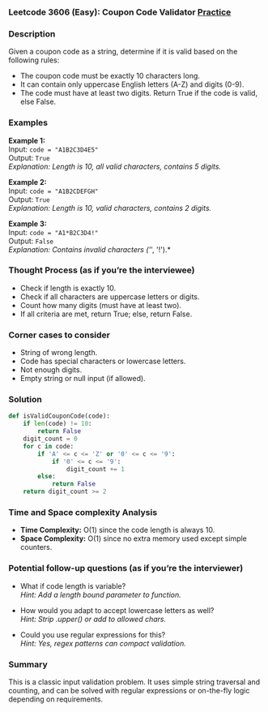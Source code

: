 ### Leetcode 3606 (Easy): Coupon Code Validator [Practice](https://leetcode.com/problems/coupon-code-validator)

### Description  
Given a coupon code as a string, determine if it is valid based on the following rules:
- The coupon code must be exactly 10 characters long.
- It can contain only uppercase English letters (A-Z) and digits (0-9).
- The code must have at least two digits.
Return True if the code is valid, else False.

### Examples  

**Example 1:**  
Input: `code = "A1B2C3D4E5"`  
Output: `True`  
*Explanation: Length is 10, all valid characters, contains 5 digits.*

**Example 2:**  
Input: `code = "A1B2CDEFGH"`  
Output: `True`  
*Explanation: Length is 10, valid characters, contains 2 digits.*

**Example 3:**  
Input: `code = "A1*B2C3D4!"`  
Output: `False`  
*Explanation: Contains invalid characters ('*', '!').*

### Thought Process (as if you’re the interviewee)  
- Check if length is exactly 10.
- Check if all characters are uppercase letters or digits.
- Count how many digits (must have at least two).
- If all criteria are met, return True; else, return False.

### Corner cases to consider  
- String of wrong length.
- Code has special characters or lowercase letters.
- Not enough digits.
- Empty string or null input (if allowed).

### Solution

```python
def isValidCouponCode(code):
    if len(code) != 10:
        return False
    digit_count = 0
    for c in code:
        if 'A' <= c <= 'Z' or '0' <= c <= '9':
            if '0' <= c <= '9':
                digit_count += 1
        else:
            return False
    return digit_count >= 2
```

### Time and Space complexity Analysis  

- **Time Complexity:** O(1) since the code length is always 10.
- **Space Complexity:** O(1) since no extra memory used except simple counters.

### Potential follow-up questions (as if you’re the interviewer)  

- What if code length is variable?  
  *Hint: Add a length bound parameter to function.*

- How would you adapt to accept lowercase letters as well?  
  *Hint: Strip .upper() or add to allowed chars.*

- Could you use regular expressions for this?  
  *Hint: Yes, regex patterns can compact validation.*

### Summary
This is a classic input validation problem. It uses simple string traversal and counting, and can be solved with regular expressions or on-the-fly logic depending on requirements.